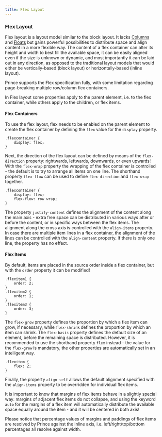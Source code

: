 ```yaml
---
title: Flex Layout
---
```


### Flex Layout

Flex layout is a layout model similar to the block layout. It lacks [Columns](columns.html#columns) and [Floats](floats.html#floats) but gains powerful possibilities to distribute space and align content in a more flexible way. The content of a flex container can alter its height and width to best fill the available space, it can be easily aligned even if the size is unknown or dynamic, and most importantly it can be laid out in any direction, as opposed to the traditional layout models that would either be vertically-based (block layout) or horizontally-based (inline layout).

Prince supports the Flex specification fully, with some limitation regarding page-breaking multiple row/column flex containers.

In Flex layout some properties apply to the parent element, i.e. to the flex container, while others apply to the children, or flex items.

#### Flex Containers

To use the flex layout, flex needs to be enabled on the parent element to create the flex container by defining the `flex` value for the `display` property.


    .flexcontainer {
        display: flex;
    }

Next, the direction of the flex layout can be defined by means of the `flex-direction` property: rightwards, leftwards, downwards, or even upwards! With the `flex-wrap` property the wrapping of the flex container is controlled - the default is to try to arrange all items on one line. The shorthand property `flex-flow` can be used to define `flex-direction` and `flex-wrap` together.


    .flexcontainer {
        display: flex;
        flex-flow: row wrap;
    }

The property `justify-content` defines the alignment of the content along the main axis - extra free space can be distributed in various ways after or before the content, or in specific ways between the flex items. The alignment along the cross axis is controlled with the `align-items` property. In case there are multiple item lines in a flex container, the alignment of the lines can be controlled with the `align-content` property. If there is only one line, the property has no effect.

#### Flex Items

By default, items are placed in the source order inside a flex container, but with the `order` property it can be modified!


    .flexitem1 {
        order: 2;
    }
    .flexitem2 {
        order: 1;
    }
    .flexitem3 {
        order: 3;
    }

The `flex-grow` property defines the proportion by which a flex item can grow, if necessary, while `flex-shrink` defines the proportion by which an item can shrink. The `flex-basis` property defines the default size of an element, before the remaining space is distributed. However, it is recommended to use the shorthand property `flex` instead - the value for the `flex-grow` is mandatory, the other properties are automatically set in an intelligent way.


    .flexitem {
        flex: 2;
    }

Finally, the property `align-self` allows the default alignment specified with the `align-items` property to be overridden for individual flex items.

It is important to know that margins of flex items behave in a slightly special way: margins of adjacent flex items do not collapse, and using the keyword `auto` for the margins of a flex item will automatically distribute the available space equally around the item - and it will be centered in both axis!

Please notice that percentage values of margins and paddings of flex items are resolved by Prince against the inline axis, i.e. left/right/top/bottom percentages all resolve against width.

